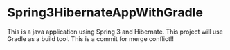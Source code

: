 # Spring3HibernateAppWithGradle
This is a java application using Spring 3 and Hibernate. This project will use Gradle as a build tool. 
This is a commit for merge conflict!!

